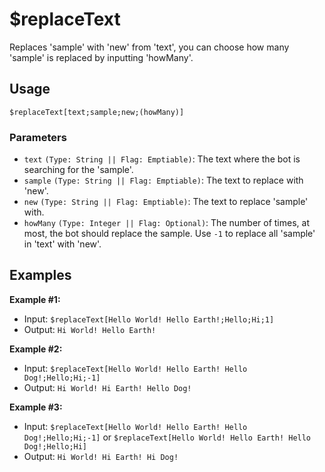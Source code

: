 # $replaceText
Replaces 'sample' with 'new' from 'text', you can choose how many 'sample' is replaced by inputting 'howMany'.

## Usage
```
$replaceText[text;sample;new;(howMany)]
```

### Parameters
- `text` `(Type: String || Flag: Emptiable)`: The text where the bot is searching for the 'sample'.
- `sample` `(Type: String || Flag: Emptiable)`: The text to replace with 'new'.
- `new` `(Type: String || Flag: Emptiable)`: The text to replace 'sample' with.
- `howMany` `(Type: Integer || Flag: Optional)`: The number of times, at most, the bot should replace the sample.  Use `-1` to replace all 'sample' in 'text' with 'new'.

## Examples

**Example #1:**
- Input: `$replaceText[Hello World! Hello Earth!;Hello;Hi;1]`
- Output: `Hi World! Hello Earth!`

**Example #2:**
- Input: `$replaceText[Hello World! Hello Earth! Hello Dog!;Hello;Hi;-1]`
- Output: `Hi World! Hi Earth! Hello Dog!`

**Example #3:**
- Input: `$replaceText[Hello World! Hello Earth! Hello Dog!;Hello;Hi;-1]` or `$replaceText[Hello World! Hello Earth! Hello Dog!;Hello;Hi]`
- Output: `Hi World! Hi Earth! Hi Dog!`
